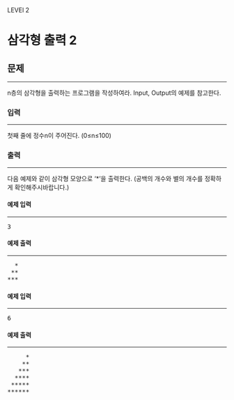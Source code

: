 LEVEl 2

# 삼각형 출력 2

## 문제
___
n층의 삼각형을 출력하는 프로그램을 작성하여라. Input, Output의 예제를 참고한다.


### 입력
____
첫째 줄에 정수n이 주어진다. (0≤n≤100)

### 출력
___
다음 예제와 같이 삼각형 모양으로 ‘*’을 출력한다. (공백의 개수와 별의 개수를 정확하게 확인해주시바랍니다.)


#### 예제 입력
___
<pre>
3
</pre>
#### 예제 출력
___
<pre>
  *
 **
***
</pre>
 

#### 예제 입력
___
<pre>
6
</pre>

#### 예제 출력
___

<pre>
     *
    **
   ***
  ****
 *****
******
</pre>

 